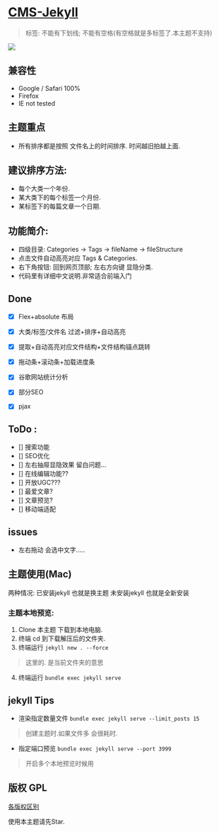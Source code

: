 # [CMS-Jekyll](https://0214.help)
> 标签: 不能有下划线; 不能有空格(有空格就是多标签了.本主题不支持)

![](http://oduizitoj.bkt.clouddn.com/2017-02-03-Screen%20Shot%202017-02-03%20at%2014.04.34.png)

## 兼容性
- Google / Safari   100%
- Firefox
- IE         not tested


## 主题重点
* 所有排序都是按照 文件名上的时间排序. 时间越旧拍越上面.

## 建议排序方法:
* 每个大类一个年份.
* 某大类下的每个标签一个月份.
* 某标签下的每篇文章一个日期.


## 功能简介:
* 四级目录: Categories → Tags → fileName → fileStructure
* 点击文件自动高亮对应 Tags & Categories.
* 右下角按钮: 回到网页顶部; 左右方向键 显隐分类.
* 代码里有详细中文说明.非常适合前端入门


## Done
* [x] Flex+absolute 布局
* [x] 大类/标签/文件名 过滤+排序+自动高亮
* [x] 提取+自动高亮对应文件结构+文件结构锚点跳转
* [x] 拖动条+滚动条+加载进度条
* [x] 谷歌网站统计分析
* [x] 部分SEO
* [x] pjax


## ToDo	:
* [] 搜索功能
* [] SEO优化
* [] 左右抽屉显隐效果 留白问题...
* [] 在线编辑功能??
* [] 开放UGC???
* [] 最爱文章?
* [] 文章预览?
* [] 移动端适配

## issues
- 左右拖动 会选中文字.....


## 主题使用(Mac)
两种情况: 
已安装jekyll 也就是换主题
未安装jekyll 也就是全新安装




### 主题本地预览:
1. Clone 本主题 下载到本地电脑.
2. 终端 cd 到下载解压后的文件夹.
3. 终端运行 `jekyll new . --force`
>这里的. 是当前文件夹的意思
4. 终端运行 `bundle exec jekyll serve`




## jekyll Tips

- 渲染指定数量文件
`bundle exec jekyll serve --limit_posts 15`
> 创建主题时.如果文件多 会很耗时.

- 指定端口预览
`bundle exec jekyll serve --port 3999`
> 开启多个本地预览时候用



## 版权 GPL
[各版权区别](http://www.ruanyifeng.com/blog/2011/05/how_to_choose_free_software_licenses.html)

使用本主题请先Star.



